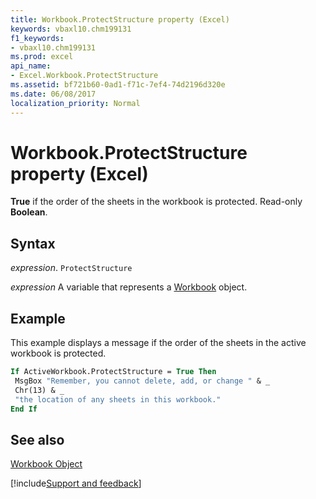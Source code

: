 ```yaml
---
title: Workbook.ProtectStructure property (Excel)
keywords: vbaxl10.chm199131
f1_keywords:
- vbaxl10.chm199131
ms.prod: excel
api_name:
- Excel.Workbook.ProtectStructure
ms.assetid: bf721b60-0ad1-f71c-7ef4-74d2196d320e
ms.date: 06/08/2017
localization_priority: Normal
---
```



# Workbook.ProtectStructure property (Excel)

 **True** if the order of the sheets in the workbook is protected. Read-only **Boolean**.


## Syntax

_expression_. `ProtectStructure`

_expression_ A variable that represents a [Workbook](./Excel.Workbook.md) object.


## Example

This example displays a message if the order of the sheets in the active workbook is protected.


```vb
If ActiveWorkbook.ProtectStructure = True Then 
 MsgBox "Remember, you cannot delete, add, or change " & _ 
 Chr(13) & _ 
 "the location of any sheets in this workbook." 
End If
```


## See also


[Workbook Object](Excel.Workbook.md)

[!include[Support and feedback](~/includes/feedback-boilerplate.md)]
